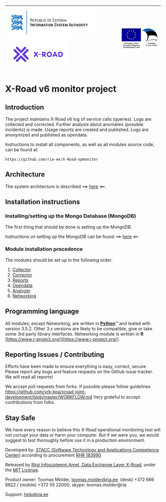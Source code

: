 
| [![Republic of Estonia Information System Authority](docs/img/ria_100_en.png)](https://www.ria.ee/en/) [![X-ROAD](docs/img/xroad_100_en.png)](https://www.ria.ee/en/x-road.html) | ![European Union / European Regional Development Fund / Investing in your future](docs/img/eu_rdf_100_en.png "Documents that are tagged with EU/SF logos must keep the logos until 1.11.2022. If it has not stated otherwise in the documentation. If new documentation is created  using EU/SF resources the logos must be tagged appropriately so that the deadline for logos could be found.") |
| :-------------------------------------------------- | -------------------------: |

# X-Road v6 monitor project

## Introduction

The project maintains X-Road v6 log of service calls (queries). 
Logs are collected and corrected. 
Further analysis about anomalies (possible incidents) is made. 
Usage reports are created and published. 
Logs are anonymized and published as opendata.

Instructions to install all components, as well as all modules source code, can be found at:

```
https://github.com/ria-ee/X-Road-opmonitor
```

## Architecture

The system architecture is described ==> [here](./docs/system_architecture.md) <==.

## Installation instructions

### Installing/setting up the Mongo Database (MongoDB)

The first thing that should be done is setting up the MongoDB. 

Instructions on setting up the MongoDB can be found ==> [here](./docs/database_module.md) <==

### Module installation precedence

The modules should be set up in the following order:
 
1. [Collector](./docs/collector_module.md)
2. [Corrector](./docs/corrector_module.md)
3. [Reports](./docs/reports_module.md)
4. [Opendata](./docs/opendata_module.md)
5. [Analyzer](./docs/analysis_module.md)
6. [Networking](./docs/networking_module.md)

## Programming language

All modules, except Networking, are written in [**Python**](https://www.python.org/)&trade; and tested with version 3.5.2. 
Other 3.x versions are likely to be compatible, give or take some 3rd party library interfaces.
Networking module is written in **R** [https://www.r-project.org/](https://www.r-project.org/).

## Reporting Issues / Contributing

Efforts have been made to ensure everything is easy, correct, secure. 
Please report any bugs and feature requests on the Github issue tracker. 
We will read all reports!

We accept pull requests from forks. If possible please follow guidelines https://github.com/vrk-kpa/xroad-joint-development/blob/master/WORKFLOW.md
Very grateful to accept contributions from folks.

## Stay Safe

We have every reason to believe this X-Road operational monitoring tool will not corrupt your data or harm your computer. 
But if we were you, we would suggest to test thoroughly before use it in a production environment.

Developed by: [STACC (Software Technology and Applications Competence Center)](https://www.stacc.ee/en/) according to procurement [RHR 183990](https://riigihanked.riik.ee/register/hange/183990)

Released by [Riigi Infosüsteemi Amet, Data Exchange Layer X-Road](https://www.ria.ee/en/x-road.html), under the [MIT License](http://www.opensource.org/licenses/MIT).

Product owner: Toomas Mölder, toomas.molder@ria.ee; (desk) +372 666 8822 / (mobile) +372 55 22000; skype: toomas.molder@ria

Support: help@ria.ee
